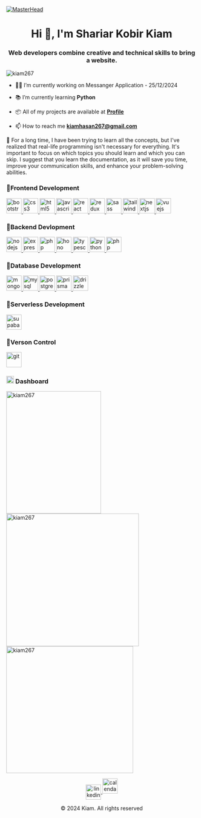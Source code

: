[![MasterHead](https://raw.githubusercontent.com/gist/vininjr/d29bb07bdadb41e4b0923bc8fa748b1a/raw/88f20c9d749d756be63f22b09f3c4ac570bc5101/programming.gif)](https://kiamhasan.netlify.app/)

<h1 align="center">Hi 👋, I'm Shariar Kobir Kiam</h1>
<h3 align="center">Web developers combine creative and technical skills to bring a website.</h3>


<p align="left" >
  <img src="https://komarev.com/ghpvc/?username=kiam267&label=Profile%20views&color=0e75b6&style=flat" alt="kiam267" />
</p>

- 🧑‍💻 I’m currently working on Messanger Application - 25/12/2024

- 📚 I’m currently learning **Python**
  
- 📦 All of my projects are available at [**Profile**](https://portfolio-kiam-3d.vercel.app/)

- 📫 How to reach me **kiamhasan267@gmail.com**

<P>
🔆 For a long time, I have been trying to learn all the concepts, but I've realized that real-life programming isn't necessary for everything. It's important to focus on which topics you should learn and which you can skip. I suggest that you learn the documentation, as it will save you time, improve your communication skills, and enhance your problem-solving abilities.
</P>

<h3 align="left">🎯Frontend Development</h3>
<p align="left">
  <a href="https://getbootstrap.com" target="_blank" rel="noreferrer">
    <img src="https://img.icons8.com/?size=100&id=PndQWK6M1Hjo&format=png&color=000000" alt="bootstrap" width="40" height="40"/>
  </a>
  <a href="https://www.w3schools.com/css/" target="_blank" rel="noreferrer">
    <img src="https://img.icons8.com/?size=100&id=7gdY5qNXaKC0&format=png&color=000000" alt="css3" width="40" height="40"/>
  </a>
  <a href="https://www.w3.org/html/" target="_blank" rel="noreferrer">
    <img src="https://img.icons8.com/?size=100&id=D2Hi2VkJSi33&format=png&color=000000" alt="html5" width="40" height="40"/>
  </a>
  <a href="https://developer.mozilla.org/en-US/docs/Web/JavaScript" target="_blank" rel="noreferrer">
    <img src="https://img.icons8.com/?size=100&id=52wKEsyyo49O&format=png&color=000000" alt="javascript" width="40" height="40"/>
  </a>
  <a href="https://reactjs.org/" target="_blank" rel="noreferrer">
    <img src="https://img.icons8.com/?size=100&id=t5K2CR8feVdX&format=png&color=000000" alt="react" width="40" height="40"/>
  </a>
  <a href="https://redux.js.org" target="_blank" rel="noreferrer">
    <img src="https://img.icons8.com/?size=100&id=jD-fJzVguBmw&format=png&color=000000" alt="redux" width="40" height="40"/>
  </a>
  <a href="https://sass-lang.com" target="_blank" rel="noreferrer">
    <img src="https://img.icons8.com/?size=100&id=QBqFNfPPB2Kx&format=png&color=000000" alt="sass" width="40" height="40"/>
  </a>
  <a href="https://tailwindcss.com/" target="_blank" rel="noreferrer">
    <img src="https://img.icons8.com/?size=100&id=WoopfRcDj3RF&format=png&color=000000" alt="tailwind" width="40" height="40"/>
  </a>
  <a href="https://nextjs.org/" target="_blank" rel="noreferrer">
    <img src="https://img.icons8.com/?size=100&id=MWiBjkuHeMVq&format=png&color=000000" alt="nextjs" width="40" height="40"/>
  </a>
  <a href="https://vuejs.org/" target="_blank" rel="noreferrer">
    <img src="https://img.icons8.com/?size=100&id=6WRLrWVAXidL&format=png&color=000000" alt="vuejs" width="40" height="40"/>
  </a>
</p>


<h3 align="left">🎯Backend Devlopment</h3>
<p align="left"> 
  <a href="https://nodejs.org" target="_blank" rel="noreferrer"> 
    <img src="https://img.icons8.com/?size=100&id=54087&format=png&color=000000" alt="nodejs" width="40" height="40"/> 
  </a> 
  <a href="https://expressjs.com" target="_blank" rel="noreferrer"> 
    <img src="https://img.icons8.com/?size=100&id=WNoJgbzDr3i2&format=png&color=000000" alt="express" width="40" height="40"/> 
  </a> 
  <a href="https://nestjs.com/" target="_blank" rel="noreferrer"> 
    <img src="https://img.icons8.com/?size=100&id=9ESZMOeUioJS&format=png&color=000000" alt="php" width="40" height="40"/> 
  </a>
  <a href="https://hono.dev/" target="_blank" rel="noreferrer"> 
    <img src="https://seeklogo.com/images/H/hono-logo-85A5D1206D-seeklogo.com.png" alt="hono" width="40" height="40"/> 
  </a>
  <a href="https://www.typescriptlang.org/" target="_blank" rel="noreferrer"> 
    <img src="https://img.icons8.com/?size=100&id=HcQEdKCkXUs3&format=png&color=000000" alt="typescriptlang" width="40" height="40"/> 
  </a>
  <a href="https://www.python.org" target="_blank" rel="noreferrer"> 
    <img src="https://img.icons8.com/?size=100&id=pIJdjOoL6KfU&format=png&color=000000" alt="python" width="40" height="40"/> 
  </a> 
  <a href="https://www.php.net" target="_blank" rel="noreferrer"> 
    <img src="https://img.icons8.com/?size=100&id=YrKoPXb4jv9l&format=png&color=000000" alt="php" width="40" height="40"/> 
  </a>
</p>


<h3 align="left">🎯Database Development</h3>
<p align="left">
    <a href="https://www.mongodb.com/" target="_blank" rel="noreferrer"> 
    <img src="https://img.icons8.com/?size=100&id=nn5BRPhPpKAT&format=png&color=000000" alt="mongodb" width="40" height="40"/> 
  </a> 
  <a href="https://www.mysql.com/" target="_blank" rel="noreferrer"> 
    <img src="https://img.icons8.com/?size=100&id=UFXRpPFebwa2&format=png&color=000000" alt="mysql" width="40" height="40"/> 
  </a> 
  <a href="https://www.postgresql.org" target="_blank" rel="noreferrer"> 
    <img src="https://img.icons8.com/?size=100&id=38561&format=png&color=000000" alt="postgresql" width="40" height="40"/> 
  </a> 
  <a href="https://www.prisma.io/" target="_blank" rel="noreferrer"> 
    <img src="https://img.icons8.com/?size=100&id=zJh5Gyrd6ZKu&format=png&color=000000" alt="prisma" width="40" height="40"/> 
  </a> 
  <a href="https://orm.drizzle.team/" target="_blank" rel="noreferrer"> 
    <img src="https://avatars.githubusercontent.com/u/108468352?v=4" alt="drizzle" width="40" height="40"/> 
  </a>
  
</p>

<h3 align="left">🎯Serverless Development</h3>
<p align="left">
    <a href="https://supabase.com/" target="_blank" rel="noreferrer"> 
    <img src="https://img.icons8.com/?size=100&id=sH0rW2TvYdr9&format=png&color=000000" alt="supabase" width="40" height="40"/> 
  </a>
</p>

<h3 align="left">🎯Verson Control</h3>
<p  align="left">
    <a href="https://git-scm.com/" target="_blank" rel="noreferrer"> 
    <img src="https://img.icons8.com/?size=100&id=20906&format=png&color=000000" alt="git" width="40" height="40"/> 
  </a>
</p>


<h3>
  <img height="20" width="20" src="https://img.icons8.com/?size=100&id=nHu7dMNox1kB&format=png&color=000000" alt="dashboard"/> 
  Dashboard
</h3>
<p>
  <img align="center" width="250" height="323" src="https://github-readme-stats.vercel.app/api/top-langs?username=kiam267&show_icons=true&locale=en&layout=compact" alt="kiam267" /> 
  <img align="center" width="350" src="https://github-readme-streak-stats.herokuapp.com/?user=kiam267&" alt="kiam267" />
  <img align="center"  width="335" src="https://github-readme-stats.vercel.app/api?username=kiam267&show_icons=true&locale=en" alt="kiam267" />
</p>


<p align="center">
  <a href="https://www.linkedin.com/in/shariar-kobir-kiam" target="blank">
    <img align="center" src="https://img.icons8.com/?size=100&id=kBCrQMzpQDLQ&format=png&color=000000" alt="linkedin" height="40" width="40" />
  </a>
    <a href="https://calendly.com/kiamhasan267/30min" target="blank">
<img width="40" height="40" src="https://img.icons8.com/fluency/48/calendar--v1.png" alt="calendar--v1"/>
  </a>
</p>


<p align="center">©️ 2024 Kiam. All rights reserved</p>

